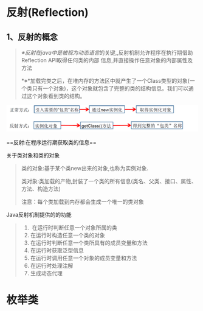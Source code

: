 # 反射(Reflection)

## 1、反射的概念

> *※*反射在java中是被视为*动态语言*的关键,,反射机制允许程序在执行期借助Reflection API取得任何类的内部 	信息,并直接操作任意对象的内部属性及方法
>
> *※*加载完类之后，在堆内存的方法区中就产生了一个Class类型的对象(一个类只有一个对象)，这个对象就包含了完整的类的结构信息。我们可以通过这个对象看到类的结构。

![image-20221030151648987](8.反射.assets/image-20221030151648987.png)

==反射:在程序运行期获取类的信息==

关于类对象和类的对象

> 类的对象:基于某个类new出来的对象,也称为实例对象.
>
> 类对象:类加载的产物,封装了一个类的所有信息(类名、父类、接口、属性、方法、构造方法)
>
> 注意：每个类加载到内存都会生成一个唯一的类对象

Java反射机制提供的的功能

> 1. ​	在运行时判断任意一个对象所属的类
> 2. 在运行时构造任意一个类的对象
> 3. 在运行时判断任意一个类所具有的成员变量和方法
> 4. 在运行时获取泛型信息
> 5. 在运行时调用任意一个对象的成员变量和方法
> 6. 在运行时处理注解
> 7. 生成动态代理

























































# 枚举类